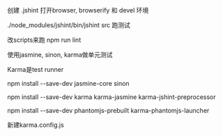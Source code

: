 创建 .jshint 
打开browser, browserify 和 devel 环境

./node_modules/jshint/bin/jshint src 跑测试

改scripts来跑 npm run lint

使用jasmine, sinon, karma做单元测试

Karma是test runner

npm install --save-dev jasmine-core sinon

npm install --save-dev karma karma-jasmine karma-jshint-preprocessor

npm install --save-dev phantomjs-prebuilt karma-phantomjs-launcher


新建karma.config.js